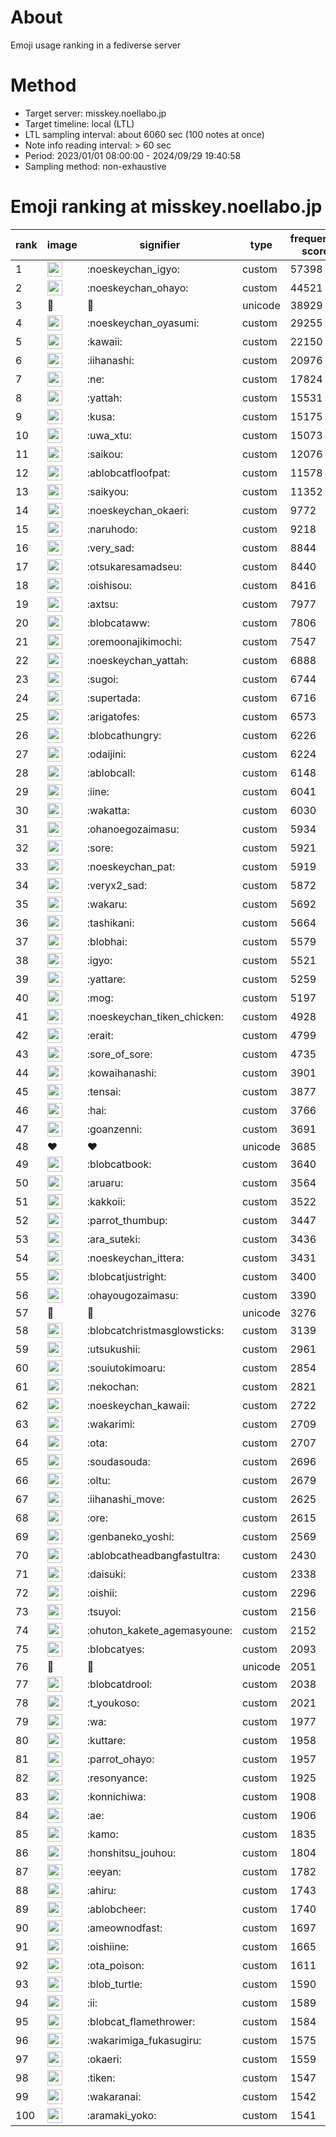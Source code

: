 # About
Emoji usage ranking in a fediverse server

# Method
- Target server: misskey.noellabo.jp
- Target timeline: local (LTL)
- LTL sampling interval: about 6060 sec (100 notes at once)
- Note info reading interval: > 60 sec
- Period: 2023/01/01 08:00:00 - 2024/09/29 19:40:58 
- Sampling method: non-exhaustive

# Emoji ranking at misskey.noellabo.jp

|rank|image|signifier|type|frequency score|
|----|----|----|----|----|
|1|<img height="24" src="https://misskey.noellabo.jp/emoji/noeskeychan_igyo.webp">|:noeskeychan_igyo:|custom|57398|
|2|<img height="24" src="https://misskey.noellabo.jp/emoji/noeskeychan_ohayo.webp">|:noeskeychan_ohayo:|custom|44521|
|3|🎉|🎉|unicode|38929|
|4|<img height="24" src="https://misskey.noellabo.jp/emoji/noeskeychan_oyasumi.webp">|:noeskeychan_oyasumi:|custom|29255|
|5|<img height="24" src="https://misskey.noellabo.jp/emoji/kawaii.webp">|:kawaii:|custom|22150|
|6|<img height="24" src="https://misskey.noellabo.jp/emoji/iihanashi.webp">|:iihanashi:|custom|20976|
|7|<img height="24" src="https://misskey.noellabo.jp/emoji/ne.webp">|:ne:|custom|17824|
|8|<img height="24" src="https://misskey.noellabo.jp/emoji/yattah.webp">|:yattah:|custom|15531|
|9|<img height="24" src="https://misskey.noellabo.jp/emoji/kusa.webp">|:kusa:|custom|15175|
|10|<img height="24" src="https://misskey.noellabo.jp/emoji/uwa_xtu.webp">|:uwa_xtu:|custom|15073|
|11|<img height="24" src="https://misskey.noellabo.jp/emoji/saikou.webp">|:saikou:|custom|12076|
|12|<img height="24" src="https://misskey.noellabo.jp/emoji/ablobcatfloofpat.webp">|:ablobcatfloofpat:|custom|11578|
|13|<img height="24" src="https://misskey.noellabo.jp/emoji/saikyou.webp">|:saikyou:|custom|11352|
|14|<img height="24" src="https://misskey.noellabo.jp/emoji/noeskeychan_okaeri.webp">|:noeskeychan_okaeri:|custom|9772|
|15|<img height="24" src="https://misskey.noellabo.jp/emoji/naruhodo.webp">|:naruhodo:|custom|9218|
|16|<img height="24" src="https://misskey.noellabo.jp/emoji/very_sad.webp">|:very_sad:|custom|8844|
|17|<img height="24" src="https://misskey.noellabo.jp/emoji/otsukaresamadseu.webp">|:otsukaresamadseu:|custom|8440|
|18|<img height="24" src="https://misskey.noellabo.jp/emoji/oishisou.webp">|:oishisou:|custom|8416|
|19|<img height="24" src="https://misskey.noellabo.jp/emoji/axtsu.webp">|:axtsu:|custom|7977|
|20|<img height="24" src="https://misskey.noellabo.jp/emoji/blobcataww.webp">|:blobcataww:|custom|7806|
|21|<img height="24" src="https://misskey.noellabo.jp/emoji/oremoonajikimochi.webp">|:oremoonajikimochi:|custom|7547|
|22|<img height="24" src="https://misskey.noellabo.jp/emoji/noeskeychan_yattah.webp">|:noeskeychan_yattah:|custom|6888|
|23|<img height="24" src="https://misskey.noellabo.jp/emoji/sugoi.webp">|:sugoi:|custom|6744|
|24|<img height="24" src="https://misskey.noellabo.jp/emoji/supertada.webp">|:supertada:|custom|6716|
|25|<img height="24" src="https://misskey.noellabo.jp/emoji/arigatofes.webp">|:arigatofes:|custom|6573|
|26|<img height="24" src="https://misskey.noellabo.jp/emoji/blobcathungry.webp">|:blobcathungry:|custom|6226|
|27|<img height="24" src="https://misskey.noellabo.jp/emoji/odaijini.webp">|:odaijini:|custom|6224|
|28|<img height="24" src="https://misskey.noellabo.jp/emoji/ablobcall.webp">|:ablobcall:|custom|6148|
|29|<img height="24" src="https://misskey.noellabo.jp/emoji/iine.webp">|:iine:|custom|6041|
|30|<img height="24" src="https://misskey.noellabo.jp/emoji/wakatta.webp">|:wakatta:|custom|6030|
|31|<img height="24" src="https://misskey.noellabo.jp/emoji/ohanoegozaimasu.webp">|:ohanoegozaimasu:|custom|5934|
|32|<img height="24" src="https://misskey.noellabo.jp/emoji/sore.webp">|:sore:|custom|5921|
|33|<img height="24" src="https://misskey.noellabo.jp/emoji/noeskeychan_pat.webp">|:noeskeychan_pat:|custom|5919|
|34|<img height="24" src="https://misskey.noellabo.jp/emoji/veryx2_sad.webp">|:veryx2_sad:|custom|5872|
|35|<img height="24" src="https://misskey.noellabo.jp/emoji/wakaru.webp">|:wakaru:|custom|5692|
|36|<img height="24" src="https://misskey.noellabo.jp/emoji/tashikani.webp">|:tashikani:|custom|5664|
|37|<img height="24" src="https://misskey.noellabo.jp/emoji/blobhai.webp">|:blobhai:|custom|5579|
|38|<img height="24" src="https://misskey.noellabo.jp/emoji/igyo.webp">|:igyo:|custom|5521|
|39|<img height="24" src="https://misskey.noellabo.jp/emoji/yattare.webp">|:yattare:|custom|5259|
|40|<img height="24" src="https://misskey.noellabo.jp/emoji/mog.webp">|:mog:|custom|5197|
|41|<img height="24" src="https://misskey.noellabo.jp/emoji/noeskeychan_tiken_chicken.webp">|:noeskeychan_tiken_chicken:|custom|4928|
|42|<img height="24" src="https://misskey.noellabo.jp/emoji/erait.webp">|:erait:|custom|4799|
|43|<img height="24" src="https://misskey.noellabo.jp/emoji/sore_of_sore.webp">|:sore_of_sore:|custom|4735|
|44|<img height="24" src="https://misskey.noellabo.jp/emoji/kowaihanashi.webp">|:kowaihanashi:|custom|3901|
|45|<img height="24" src="https://misskey.noellabo.jp/emoji/tensai.webp">|:tensai:|custom|3877|
|46|<img height="24" src="https://misskey.noellabo.jp/emoji/hai.webp">|:hai:|custom|3766|
|47|<img height="24" src="https://misskey.noellabo.jp/emoji/goanzenni.webp">|:goanzenni:|custom|3691|
|48|❤|❤|unicode|3685|
|49|<img height="24" src="https://misskey.noellabo.jp/emoji/blobcatbook.webp">|:blobcatbook:|custom|3640|
|50|<img height="24" src="https://misskey.noellabo.jp/emoji/aruaru.webp">|:aruaru:|custom|3564|
|51|<img height="24" src="https://misskey.noellabo.jp/emoji/kakkoii.webp">|:kakkoii:|custom|3522|
|52|<img height="24" src="https://misskey.noellabo.jp/emoji/parrot_thumbup.webp">|:parrot_thumbup:|custom|3447|
|53|<img height="24" src="https://misskey.noellabo.jp/emoji/ara_suteki.webp">|:ara_suteki:|custom|3436|
|54|<img height="24" src="https://misskey.noellabo.jp/emoji/noeskeychan_ittera.webp">|:noeskeychan_ittera:|custom|3431|
|55|<img height="24" src="https://misskey.noellabo.jp/emoji/blobcatjustright.webp">|:blobcatjustright:|custom|3400|
|56|<img height="24" src="https://misskey.noellabo.jp/emoji/ohayougozaimasu.webp">|:ohayougozaimasu:|custom|3390|
|57|🍗|🍗|unicode|3276|
|58|<img height="24" src="https://misskey.noellabo.jp/emoji/blobcatchristmasglowsticks.webp">|:blobcatchristmasglowsticks:|custom|3139|
|59|<img height="24" src="https://misskey.noellabo.jp/emoji/utsukushii.webp">|:utsukushii:|custom|2961|
|60|<img height="24" src="https://misskey.noellabo.jp/emoji/souiutokimoaru.webp">|:souiutokimoaru:|custom|2854|
|61|<img height="24" src="https://misskey.noellabo.jp/emoji/nekochan.webp">|:nekochan:|custom|2821|
|62|<img height="24" src="https://misskey.noellabo.jp/emoji/noeskeychan_kawaii.webp">|:noeskeychan_kawaii:|custom|2722|
|63|<img height="24" src="https://misskey.noellabo.jp/emoji/wakarimi.webp">|:wakarimi:|custom|2709|
|64|<img height="24" src="https://misskey.noellabo.jp/emoji/ota.webp">|:ota:|custom|2707|
|65|<img height="24" src="https://misskey.noellabo.jp/emoji/soudasouda.webp">|:soudasouda:|custom|2696|
|66|<img height="24" src="https://misskey.noellabo.jp/emoji/oltu.webp">|:oltu:|custom|2679|
|67|<img height="24" src="https://misskey.noellabo.jp/emoji/iihanashi_move.webp">|:iihanashi_move:|custom|2625|
|68|<img height="24" src="https://misskey.noellabo.jp/emoji/ore.webp">|:ore:|custom|2615|
|69|<img height="24" src="https://misskey.noellabo.jp/emoji/genbaneko_yoshi.webp">|:genbaneko_yoshi:|custom|2569|
|70|<img height="24" src="https://misskey.noellabo.jp/emoji/ablobcatheadbangfastultra.webp">|:ablobcatheadbangfastultra:|custom|2430|
|71|<img height="24" src="https://misskey.noellabo.jp/emoji/daisuki.webp">|:daisuki:|custom|2338|
|72|<img height="24" src="https://misskey.noellabo.jp/emoji/oishii.webp">|:oishii:|custom|2296|
|73|<img height="24" src="https://misskey.noellabo.jp/emoji/tsuyoi.webp">|:tsuyoi:|custom|2156|
|74|<img height="24" src="https://misskey.noellabo.jp/emoji/ohuton_kakete_agemasyoune.webp">|:ohuton_kakete_agemasyoune:|custom|2152|
|75|<img height="24" src="https://misskey.noellabo.jp/emoji/blobcatyes.webp">|:blobcatyes:|custom|2093|
|76|👀|👀|unicode|2051|
|77|<img height="24" src="https://misskey.noellabo.jp/emoji/blobcatdrool.webp">|:blobcatdrool:|custom|2038|
|78|<img height="24" src="https://misskey.noellabo.jp/emoji/t_youkoso.webp">|:t_youkoso:|custom|2021|
|79|<img height="24" src="https://misskey.noellabo.jp/emoji/wa.webp">|:wa:|custom|1977|
|80|<img height="24" src="https://misskey.noellabo.jp/emoji/kuttare.webp">|:kuttare:|custom|1958|
|81|<img height="24" src="https://misskey.noellabo.jp/emoji/parrot_ohayo.webp">|:parrot_ohayo:|custom|1957|
|82|<img height="24" src="https://misskey.noellabo.jp/emoji/resonyance.webp">|:resonyance:|custom|1925|
|83|<img height="24" src="https://misskey.noellabo.jp/emoji/konnichiwa.webp">|:konnichiwa:|custom|1908|
|84|<img height="24" src="https://misskey.noellabo.jp/emoji/ae.webp">|:ae:|custom|1906|
|85|<img height="24" src="https://misskey.noellabo.jp/emoji/kamo.webp">|:kamo:|custom|1835|
|86|<img height="24" src="https://misskey.noellabo.jp/emoji/honshitsu_jouhou.webp">|:honshitsu_jouhou:|custom|1804|
|87|<img height="24" src="https://misskey.noellabo.jp/emoji/eeyan.webp">|:eeyan:|custom|1782|
|88|<img height="24" src="https://misskey.noellabo.jp/emoji/ahiru.webp">|:ahiru:|custom|1743|
|89|<img height="24" src="https://misskey.noellabo.jp/emoji/ablobcheer.webp">|:ablobcheer:|custom|1740|
|90|<img height="24" src="https://misskey.noellabo.jp/emoji/ameownodfast.webp">|:ameownodfast:|custom|1697|
|91|<img height="24" src="https://misskey.noellabo.jp/emoji/oishiine.webp">|:oishiine:|custom|1665|
|92|<img height="24" src="https://misskey.noellabo.jp/emoji/ota_poison.webp">|:ota_poison:|custom|1611|
|93|<img height="24" src="https://misskey.noellabo.jp/emoji/blob_turtle.webp">|:blob_turtle:|custom|1590|
|94|<img height="24" src="https://misskey.noellabo.jp/emoji/ii.webp">|:ii:|custom|1589|
|95|<img height="24" src="https://misskey.noellabo.jp/emoji/blobcat_flamethrower.webp">|:blobcat_flamethrower:|custom|1584|
|96|<img height="24" src="https://misskey.noellabo.jp/emoji/wakarimiga_fukasugiru.webp">|:wakarimiga_fukasugiru:|custom|1575|
|97|<img height="24" src="https://misskey.noellabo.jp/emoji/okaeri.webp">|:okaeri:|custom|1559|
|98|<img height="24" src="https://misskey.noellabo.jp/emoji/tiken.webp">|:tiken:|custom|1547|
|99|<img height="24" src="https://misskey.noellabo.jp/emoji/wakaranai.webp">|:wakaranai:|custom|1542|
|100|<img height="24" src="https://misskey.noellabo.jp/emoji/aramaki_yoko.webp">|:aramaki_yoko:|custom|1541|
